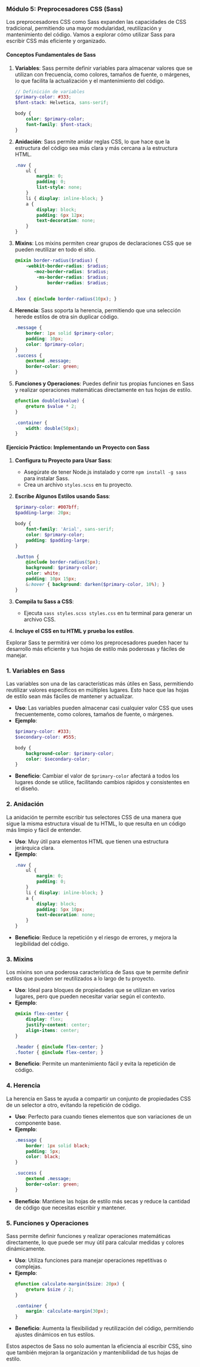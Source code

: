 ### Módulo 5: Preprocesadores CSS (Sass)

Los preprocesadores CSS como Sass expanden las capacidades de CSS tradicional, permitiendo una mayor modularidad, reutilización y mantenimiento del código. Vamos a explorar cómo utilizar Sass para escribir CSS más eficiente y organizado.

#### Conceptos Fundamentales de Sass

1. **Variables**: Sass permite definir variables para almacenar valores que se utilizan con frecuencia, como colores, tamaños de fuente, o márgenes, lo que facilita la actualización y el mantenimiento del código.
   ```scss
   // Definición de variables
   $primary-color: #333;
   $font-stack: Helvetica, sans-serif;

   body {
       color: $primary-color;
       font-family: $font-stack;
   }
   ```

2. **Anidación**: Sass permite anidar reglas CSS, lo que hace que la estructura del código sea más clara y más cercana a la estructura HTML.
   ```scss
   .nav {
       ul {
           margin: 0;
           padding: 0;
           list-style: none;
       }
       li { display: inline-block; }
       a {
           display: block;
           padding: 6px 12px;
           text-decoration: none;
       }
   }
   ```

3. **Mixins**: Los mixins permiten crear grupos de declaraciones CSS que se pueden reutilizar en todo el sitio.
   ```scss
   @mixin border-radius($radius) {
       -webkit-border-radius: $radius;
          -moz-border-radius: $radius;
           -ms-border-radius: $radius;
               border-radius: $radius;
   }

   .box { @include border-radius(10px); }
   ```

4. **Herencia**: Sass soporta la herencia, permitiendo que una selección herede estilos de otra sin duplicar código.
   ```scss
   .message {
       border: 1px solid $primary-color;
       padding: 10px;
       color: $primary-color;
   }
   .success {
       @extend .message;
       border-color: green;
   }
   ```

5. **Funciones y Operaciones**: Puedes definir tus propias funciones en Sass y realizar operaciones matemáticas directamente en tus hojas de estilo.
   ```scss
   @function double($value) {
       @return $value * 2;
   }

   .container {
       width: double(50px);
   }
   ```

#### Ejercicio Práctico: Implementando un Proyecto con Sass

1. **Configura tu Proyecto para Usar Sass**:
   - Asegúrate de tener Node.js instalado y corre `npm install -g sass` para instalar Sass.
   - Crea un archivo `styles.scss` en tu proyecto.

2. **Escribe Algunos Estilos usando Sass**:
   ```scss
   $primary-color: #007bff;
   $padding-large: 20px;

   body {
       font-family: 'Arial', sans-serif;
       color: $primary-color;
       padding: $padding-large;
   }

   .button {
       @include border-radius(5px);
       background: $primary-color;
       color: white;
       padding: 10px 15px;
       &:hover { background: darken($primary-color, 10%); }
   }
   ```

3. **Compila tu Sass a CSS**:
   - Ejecuta `sass styles.scss styles.css` en tu terminal para generar un archivo CSS.

4. **Incluye el CSS en tu HTML y prueba los estilos**.

Explorar Sass te permitirá ver cómo los preprocesadores pueden hacer tu desarrollo más eficiente y tus hojas de estilo más poderosas y fáciles de manejar.

### 1. Variables en Sass

Las variables son una de las características más útiles en Sass, permitiendo reutilizar valores específicos en múltiples lugares. Esto hace que las hojas de estilo sean más fáciles de mantener y actualizar.

- **Uso**: Las variables pueden almacenar casi cualquier valor CSS que uses frecuentemente, como colores, tamaños de fuente, o márgenes.
- **Ejemplo**:
  ```scss
  $primary-color: #333;
  $secondary-color: #555;

  body {
      background-color: $primary-color;
      color: $secondary-color;
  }
  ```
- **Beneficio**: Cambiar el valor de `$primary-color` afectará a todos los lugares donde se utilice, facilitando cambios rápidos y consistentes en el diseño.

### 2. Anidación

La anidación te permite escribir tus selectores CSS de una manera que sigue la misma estructura visual de tu HTML, lo que resulta en un código más limpio y fácil de entender.

- **Uso**: Muy útil para elementos HTML que tienen una estructura jerárquica clara.
- **Ejemplo**:
  ```scss
  .nav {
      ul {
          margin: 0;
          padding: 0;
      }
      li { display: inline-block; }
      a {
          display: block;
          padding: 5px 10px;
          text-decoration: none;
      }
  }
  ```
- **Beneficio**: Reduce la repetición y el riesgo de errores, y mejora la legibilidad del código.

### 3. Mixins

Los mixins son una poderosa característica de Sass que te permite definir estilos que pueden ser reutilizados a lo largo de tu proyecto.

- **Uso**: Ideal para bloques de propiedades que se utilizan en varios lugares, pero que pueden necesitar variar según el contexto.
- **Ejemplo**:
  ```scss
  @mixin flex-center {
      display: flex;
      justify-content: center;
      align-items: center;
  }

  .header { @include flex-center; }
  .footer { @include flex-center; }
  ```
- **Beneficio**: Permite un mantenimiento fácil y evita la repetición de código.

### 4. Herencia

La herencia en Sass te ayuda a compartir un conjunto de propiedades CSS de un selector a otro, evitando la repetición de código.

- **Uso**: Perfecto para cuando tienes elementos que son variaciones de un componente base.
- **Ejemplo**:
  ```scss
  .message {
      border: 1px solid black;
      padding: 5px;
      color: black;
  }

  .success {
      @extend .message;
      border-color: green;
  }
  ```
- **Beneficio**: Mantiene las hojas de estilo más secas y reduce la cantidad de código que necesitas escribir y mantener.

### 5. Funciones y Operaciones

Sass permite definir funciones y realizar operaciones matemáticas directamente, lo que puede ser muy útil para calcular medidas y colores dinámicamente.

- **Uso**: Utiliza funciones para manejar operaciones repetitivas o complejas.
- **Ejemplo**:
  ```scss
  @function calculate-margin($size: 20px) {
      @return $size / 2;
  }

  .container {
      margin: calculate-margin(30px);
  }
  ```
- **Beneficio**: Aumenta la flexibilidad y reutilización del código, permitiendo ajustes dinámicos en tus estilos.

Estos aspectos de Sass no solo aumentan la eficiencia al escribir CSS, sino que también mejoran la organización y mantenibilidad de tus hojas de estilo.